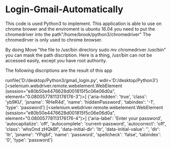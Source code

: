 # Login-Gmail-Automatically
This code is used Python3 to implement.
This application is able to use on chrome brower and the enviroment is ubuntu 16.04
you need to put the chromedriver into the path"/home/brook/python3/chromedriver"
The chromedirver is only used to chrome browser.

By doing Move "the file to /usr/bin directory sudo mv chromedriver /usr/bin" you can mask the path discription.
Here is a thing, /usr/bin can not be accessed easily, except you have root authority.


The following discriptions are the result of this app

runfile('D:/desktop/Python3/gmail_login.py', wdir='D:/desktop/Python3')
[<selenium.webdriver.remote.webelement.WebElement (session="e80b50e4476628d001815f5c06e06d0a", element="0.08005778113176176-3")>]
{'aria-hidden': 'true', 'class': 'yb9KU', 'jsname': 'RHeR4d', 'name': 'hiddenPassword', 'tabindex': '-1', 'type': 'password'}
[<selenium.webdriver.remote.webelement.WebElement (session="e80b50e4476628d001815f5c06e06d0a", element="0.08005778113176176-4")>]
{'aria-label': 'Enter your password', 'autocapitalize': 'off', 'autocomplete': 'current-password', 'autocorrect': 'off', 'class': 'whsOnd zHQkBf', 'data-initial-dir': 'ltr', 'data-initial-value': '', 'dir': 'ltr', 'jsname': 'YPqjbf', 'name': 'password', 'spellcheck': 'false', 'tabindex': '0', 'type': 'password'}
